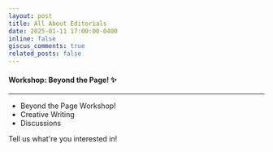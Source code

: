 ```yaml
---
layout: post
title: All About Editorials
date: 2025-01-11 17:00:00-0400
inline: false
giscus_comments: true
related_posts: false
---
```


#### Workshop: Beyond the Page! :sparkles:

***
<ul>
    <li>Beyond the Page Workshop!</li>
    <li>Creative Writing</li>
    <li>Discussions</li>
</ul>

Tell us what're you interested in!
